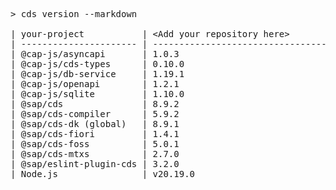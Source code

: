 <!-- this file is automatically generated and updated by a github action -->
<pre class="log">
> cds version --markdown

| your-project           | &lt;Add your repository here&gt;              |
| ---------------------- | --------------------------------------- |
| @cap-js/asyncapi       | 1.0.3                                   |
| @cap-js/cds-types      | 0.10.0                                  |
| @cap-js/db-service     | 1.19.1                                  |
| @cap-js/openapi        | 1.2.1                                   |
| @cap-js/sqlite         | 1.10.0                                  |
| @sap/cds               | 8.9.2                                   |
| @sap/cds-compiler      | 5.9.2                                   |
| @sap/cds-dk (global)   | 8.9.1                                   |
| @sap/cds-fiori         | 1.4.1                                   |
| @sap/cds-foss          | 5.0.1                                   |
| @sap/cds-mtxs          | 2.7.0                                   |
| @sap/eslint-plugin-cds | 3.2.0                                   |
| Node.js                | v20.19.0                                |
</pre>
